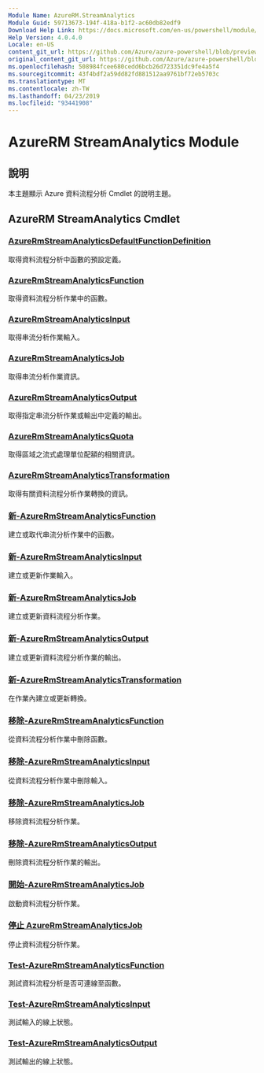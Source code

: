 ```yaml
---
Module Name: AzureRM.StreamAnalytics
Module Guid: 59713673-194f-418a-b1f2-ac60db82edf9
Download Help Link: https://docs.microsoft.com/en-us/powershell/module/azurerm.streamanalytics
Help Version: 4.0.4.0
Locale: en-US
content_git_url: https://github.com/Azure/azure-powershell/blob/preview/src/ResourceManager/StreamAnalytics/Commands.StreamAnalytics/help/AzureRM.StreamAnalytics.md
original_content_git_url: https://github.com/Azure/azure-powershell/blob/preview/src/ResourceManager/StreamAnalytics/Commands.StreamAnalytics/help/AzureRM.StreamAnalytics.md
ms.openlocfilehash: 508984fcee680cedd6bcb26d723351dc9fe4a5f4
ms.sourcegitcommit: 43f4bdf2a59dd82fd881512aa9761bf72eb5703c
ms.translationtype: MT
ms.contentlocale: zh-TW
ms.lasthandoff: 04/23/2019
ms.locfileid: "93441908"
---
```

# AzureRM StreamAnalytics Module
## 說明
本主題顯示 Azure 資料流程分析 Cmdlet 的說明主題。

## AzureRM StreamAnalytics Cmdlet
### [AzureRmStreamAnalyticsDefaultFunctionDefinition](Get-AzureRmStreamAnalyticsDefaultFunctionDefinition.md)
取得資料流程分析中函數的預設定義。

### [AzureRmStreamAnalyticsFunction](Get-AzureRmStreamAnalyticsFunction.md)
取得資料流程分析作業中的函數。

### [AzureRmStreamAnalyticsInput](Get-AzureRmStreamAnalyticsInput.md)
取得串流分析作業輸入。

### [AzureRmStreamAnalyticsJob](Get-AzureRmStreamAnalyticsJob.md)
取得串流分析作業資訊。

### [AzureRmStreamAnalyticsOutput](Get-AzureRmStreamAnalyticsOutput.md)
取得指定串流分析作業或輸出中定義的輸出。

### [AzureRmStreamAnalyticsQuota](Get-AzureRmStreamAnalyticsQuota.md)
取得區域之流式處理單位配額的相關資訊。

### [AzureRmStreamAnalyticsTransformation](Get-AzureRmStreamAnalyticsTransformation.md)
取得有關資料流程分析作業轉換的資訊。

### [新-AzureRmStreamAnalyticsFunction](New-AzureRmStreamAnalyticsFunction.md)
建立或取代串流分析作業中的函數。

### [新-AzureRmStreamAnalyticsInput](New-AzureRmStreamAnalyticsInput.md)
建立或更新作業輸入。

### [新-AzureRmStreamAnalyticsJob](New-AzureRmStreamAnalyticsJob.md)
建立或更新資料流程分析作業。

### [新-AzureRmStreamAnalyticsOutput](New-AzureRmStreamAnalyticsOutput.md)
建立或更新資料流程分析作業的輸出。

### [新-AzureRmStreamAnalyticsTransformation](New-AzureRmStreamAnalyticsTransformation.md)
在作業內建立或更新轉換。

### [移除-AzureRmStreamAnalyticsFunction](Remove-AzureRmStreamAnalyticsFunction.md)
從資料流程分析作業中刪除函數。

### [移除-AzureRmStreamAnalyticsInput](Remove-AzureRmStreamAnalyticsInput.md)
從資料流程分析作業中刪除輸入。

### [移除-AzureRmStreamAnalyticsJob](Remove-AzureRmStreamAnalyticsJob.md)
移除資料流程分析作業。

### [移除-AzureRmStreamAnalyticsOutput](Remove-AzureRmStreamAnalyticsOutput.md)
刪除資料流程分析作業的輸出。

### [開始-AzureRmStreamAnalyticsJob](Start-AzureRmStreamAnalyticsJob.md)
啟動資料流程分析作業。

### [停止 AzureRmStreamAnalyticsJob](Stop-AzureRmStreamAnalyticsJob.md)
停止資料流程分析作業。

### [Test-AzureRmStreamAnalyticsFunction](Test-AzureRmStreamAnalyticsFunction.md)
測試資料流程分析是否可連線至函數。

### [Test-AzureRmStreamAnalyticsInput](Test-AzureRmStreamAnalyticsInput.md)
測試輸入的線上狀態。

### [Test-AzureRmStreamAnalyticsOutput](Test-AzureRmStreamAnalyticsOutput.md)
測試輸出的線上狀態。

